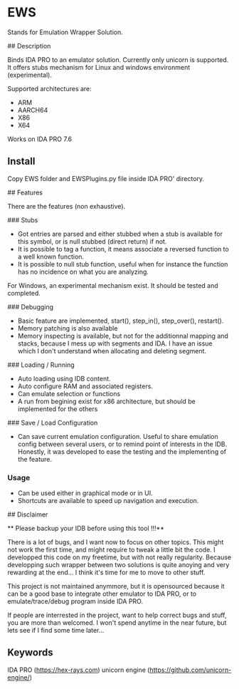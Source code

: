 # EWS 

Stands for Emulation Wrapper Solution. 

## Description 

Binds IDA PRO to an emulator solution. 
Currently only unicorn is supported. 
It offers stubs mechanism for Linux and windows environment (experimental). 


Supported architectures are:

- ARM
- AARCH64
- X86
- X64 

Works on IDA PRO 7.6

## Install 

Copy EWS folder and EWSPlugins.py file inside IDA PRO' directory. 

## Features

There are the features (non exhaustive). 

### Stubs

- Got entries are parsed and either stubbed when a stub is available for this symbol, or is null stubbed (direct return) if not. 
- It is possible to tag a function, it means associate a reversed function to a well known function. 
- It is possible to null stub function, useful when for instance the function has no incidence on what you are analyzing. 

For Windows, an experimental mechanism exist. It should be tested and completed.

### Debugging 

- Basic feature are implemented, start(), step_in(), step_over(), restart(). 
- Memory patching is also available
- Memory inspecting is available, but not for the additionnal mapping and stacks, because I mess up with segments and IDA. I have an issue which I don't understand when allocating and deleting segment. 


### Loading / Running 

- Auto loading using IDB content. 
- Auto configure RAM and associated registers. 
- Can emulate selection or functions
- A run from begining exist for x86 architecture, but should be implemented for the others

### Save / Load Configuration

- Can save current emulation configuration. Useful to share emulation config between several users, or to remind point of interests in the IDB. Honestly, it was developed to ease the testing and the implementing of the feature. 

### Usage 

- Can be used either in graphical mode or in UI. 
- Shortcuts are available to speed up navigation and execution. 

## Disclaimer 

** Please backup your IDB before using this tool !!!**

There is a lot of bugs, and I want now to focus on other topics. 
This might not work the first time, and might require to tweak a little bit the code. 
I developped this code on my freetime, but with not really regularity. Because developping such wrapper between two solutions is quite anoying and very rewarding at the end... I think it's time for me to move to other stuff. 

This project is not maintained anymmore, but it is opensourced because 
it can be a good base to integrate other emulator to IDA PRO, or to emulate/trace/debug program inside IDA PRO.


If people are interrested in the project, want to help correct bugs and stuff, 
you are more than welcomed. I won't spend anytime in the near future, but lets 
see if I find some time later...

## Keywords

IDA PRO (https://hex-rays.com)
unicorn engine (https://github.com/unicorn-engine/)


